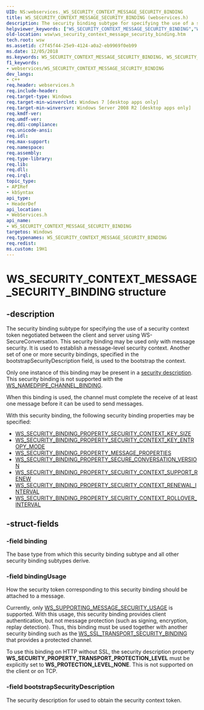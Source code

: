 ```yaml
---
UID: NS:webservices._WS_SECURITY_CONTEXT_MESSAGE_SECURITY_BINDING
title: WS_SECURITY_CONTEXT_MESSAGE_SECURITY_BINDING (webservices.h)
description: The security binding subtype for specifying the use of a security context token negotiated between the client and server using WS-SecureConversation.
helpviewer_keywords: ["WS_SECURITY_CONTEXT_MESSAGE_SECURITY_BINDING","WS_SECURITY_CONTEXT_MESSAGE_SECURITY_BINDING structure [Web Services for Windows]","webservices/WS_SECURITY_CONTEXT_MESSAGE_SECURITY_BINDING","wsw.ws_security_context_message_security_binding"]
old-location: wsw\ws_security_context_message_security_binding.htm
tech.root: wsw
ms.assetid: c7f45f44-25e9-4124-a0a2-eb9969f0eb99
ms.date: 12/05/2018
ms.keywords: WS_SECURITY_CONTEXT_MESSAGE_SECURITY_BINDING, WS_SECURITY_CONTEXT_MESSAGE_SECURITY_BINDING structure [Web Services for Windows], webservices/WS_SECURITY_CONTEXT_MESSAGE_SECURITY_BINDING, wsw.ws_security_context_message_security_binding
f1_keywords:
- webservices/WS_SECURITY_CONTEXT_MESSAGE_SECURITY_BINDING
dev_langs:
- c++
req.header: webservices.h
req.include-header: 
req.target-type: Windows
req.target-min-winverclnt: Windows 7 [desktop apps only]
req.target-min-winversvr: Windows Server 2008 R2 [desktop apps only]
req.kmdf-ver: 
req.umdf-ver: 
req.ddi-compliance: 
req.unicode-ansi: 
req.idl: 
req.max-support: 
req.namespace: 
req.assembly: 
req.type-library: 
req.lib: 
req.dll: 
req.irql: 
topic_type:
- APIRef
- kbSyntax
api_type:
- HeaderDef
api_location:
- WebServices.h
api_name:
- WS_SECURITY_CONTEXT_MESSAGE_SECURITY_BINDING
targetos: Windows
req.typenames: WS_SECURITY_CONTEXT_MESSAGE_SECURITY_BINDING
req.redist: 
ms.custom: 19H1
---
```


# WS_SECURITY_CONTEXT_MESSAGE_SECURITY_BINDING structure


## -description


The security binding subtype for specifying the use of a security context
token negotiated between the client and server using
WS-SecureConversation. This security binding may be used only with
message security. It is used to establish a message-level security
context. Another set of one or more security bindings, specified in the 
bootstrapSecurityDescription field, is used to the bootstrap the context.
            

Only one instance of this binding may be present in a <a href="https://docs.microsoft.com/windows/desktop/api/webservices/ns-webservices-ws_security_description">security description</a>.
          This security binding is not supported with the <a href="https://docs.microsoft.com/windows/desktop/api/webservices/ne-webservices-ws_channel_binding">WS_NAMEDPIPE_CHANNEL_BINDING</a>.
          

When this binding is used, the channel must complete the receive of at least one 
            message before it can be used to send messages.            
          

With this security binding, the following security binding properties may be specified:
<ul>
<li>
<a href="https://docs.microsoft.com/windows/desktop/api/webservices/ne-webservices-ws_security_binding_property_id">WS_SECURITY_BINDING_PROPERTY_SECURITY_CONTEXT_KEY_SIZE</a>
</li>
<li>
<a href="https://docs.microsoft.com/windows/desktop/api/webservices/ne-webservices-ws_security_binding_property_id">WS_SECURITY_BINDING_PROPERTY_SECURITY_CONTEXT_KEY_ENTROPY_MODE</a>
</li>
<li>
<a href="https://docs.microsoft.com/windows/desktop/api/webservices/ne-webservices-ws_security_binding_property_id">WS_SECURITY_BINDING_PROPERTY_MESSAGE_PROPERTIES</a>
</li>
<li>
<a href="https://docs.microsoft.com/windows/desktop/api/webservices/ne-webservices-ws_security_binding_property_id">WS_SECURITY_BINDING_PROPERTY_SECURE_CONVERSATION_VERSION</a>
</li>
<li>
<a href="https://docs.microsoft.com/windows/desktop/api/webservices/ne-webservices-ws_security_binding_property_id">WS_SECURITY_BINDING_PROPERTY_SECURITY_CONTEXT_SUPPORT_RENEW</a>
</li>
<li>
<a href="https://docs.microsoft.com/windows/desktop/api/webservices/ne-webservices-ws_security_binding_property_id">WS_SECURITY_BINDING_PROPERTY_SECURITY_CONTEXT_RENEWAL_INTERVAL</a>
</li>
<li>
<a href="https://docs.microsoft.com/windows/desktop/api/webservices/ne-webservices-ws_security_binding_property_id">WS_SECURITY_BINDING_PROPERTY_SECURITY_CONTEXT_ROLLOVER_INTERVAL</a>
</li>
</ul>



## -struct-fields




### -field binding

The base type from which this security binding subtype and all other security binding subtypes derive.
                


### -field bindingUsage

How the security token corresponding to this security binding should
            be attached to a message.
          

Currently, only <a href="https://docs.microsoft.com/windows/desktop/api/webservices/ne-webservices-ws_message_security_usage">WS_SUPPORTING_MESSAGE_SECURITY_USAGE</a> is
            supported.  With this usage, this security binding provides client
            authentication, but not message protection (such as signing, encryption,
            replay detection).  Thus, this binding must be used together with
            another security binding such as the <a href="https://docs.microsoft.com/windows/desktop/api/webservices/ns-webservices-ws_ssl_transport_security_binding">WS_SSL_TRANSPORT_SECURITY_BINDING</a> 
            that provides a protected channel.
          

To use this binding on HTTP without SSL, the security description property <b>WS_SECURITY_PROPERTY_TRANSPORT_PROTECTION_LEVEL</b> must be explicitly set to <b>WS_PROTECTION_LEVEL_NONE</b>. This is not supported on the client or on TCP.


### -field bootstrapSecurityDescription

The security description for used to obtain the security context token.
                


